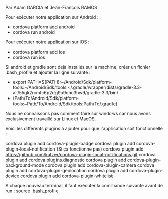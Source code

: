 Par Adam GARCIA et Jean-François RAMOS

Pour exécuter notre application sur Android :

- cordova platform add android
- cordova run android

Pour exécuter notre application sur iOS :

- cordova platform add ios
- cordova run ios

Si android et gradle sont dejà installés sur la machine, créer un fichier .bash_profile et ajouter la ligne suivante :

- export PATH=${PATH}:~/Android/Sdk/platform-tools:~/Android/Sdk/tools:~/.gradle/wrapper/dists/gradle-3.3-all/55gk2rcmfc6p2dg9u9ohc3hw9/gradle-3.3/bin/
- (Path/To/Android/Sdk/platform-tools:~Path/To/Android/Sdk/tools:Path/To/.gradle)

Nous ne connaissons pas comment faire sur windows car nous avons exclusivement travaillé sur Linux et MacOS.

Voici les différents plugins à ajouter pour que l'application soit fonctionnelle :

cordova plugin add cordova-plugin-badge
cordova plugin add cordova-plugin-local-notification (Si ça fonctionne pas) cordova plugin add https://github.com/katzer/cordova-plugin-local-notifications.git
cordova plugin add cordova.plugins.diagnostic
cordova plugin add cordova-plugin-background-mode
cordova plugin add cordova-plugin-camera
cordova plugin add cordova-plugin-geolocation
cordova plugin add cordova-plugin-device
cordova plugin add cordova-plugin-whitelist

A chaque nouveau terminal, il faut exécuter la commande suivante avant de run :
source .bash_profile